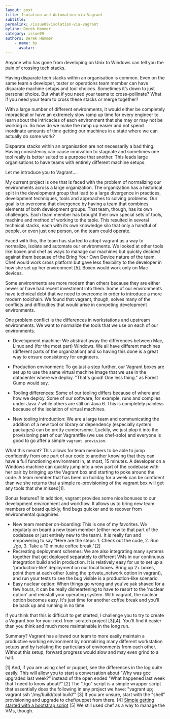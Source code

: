 ```yaml
---
layout: post
title: Isolation and Automation via Vagrant
subtitle: 
permalink: /issue09/isolation-via-vagrant
byline: Derek Hammer
category: issue09
authors: Derek Hammer
    - name: by 
      avatar: 
---
```

Anyone who has gone from developing on Unix to Windows can tell you the pain of crossing tech stacks. 

Having disparate tech stacks within an organisation is common. Even on the same team a developer, tester or operations team member can have  disparate machine setups and tool choices. Sometimes it’s down to just personal choice. But what if you need your teams to cross-pollinate? What if you need your team to cross these stacks or merge together? 

With a large number of different environments, it would either be completely impractical or have an extremely slow ramp up time for every engineer to learn about the intricacies of each environment that she may or may not be working in. So how do we make the ramp up easier and not spend inordinate amounts of time getting our machines in a state where we can actually do some work?  

Disparate stacks within an organisation are not necessarily a bad thing. Having consistency can cause innovation to stagnate and sometimes one tool really is better suited to a purpose that another. This leads large organisations to have teams with entirely different machine setups. 

Let me introduce you to Vagrant….

My current project is one that is faced with the problem of normalizing our environments across a large organization. The organization has a historical split in the development group that lead to a large divergence in practices, development techniques, tools and approaches to solving problems. Our goal is to overcome that divergence by having a team that combines elements of both development groups. That team, though, has its own challenges. Each team member has brought their own special sets of tools, machine and method of working to the table. This resulted in several technical stacks, each with its own knowledge silo that only a handful of people, or even just one person, on the team could operate.

Faced with this, the team has started to adopt vagrant as a way to normalize, isolate and automate our environments. We looked at other tools like boxen and chef as ways to manage our machines but quickly decided against them because of the Bring Your Own Device nature of the team. Chef would work cross platform but gave less flexibility to the developer in how she set up her environment [5]. Boxen would work only on Mac devices.

Some environments are more modern than others because they are either newer or have had recent investment into them. Some of our environments have technical debt that we need to overcome in order to introduce a more modern toolchain. We found that vagrant, though, solves many of the conflicts and difficulties that would arise in competing development environments. 

One problem conflict is the differences in workstations and upstream environments. We want to normalize the tools that we use on each of our environments.

* Development machine: We abstract away the differences between Mac, Linux and (for the most part) Windows. We all have different machines (different parts of the organization) and so having this done is a great way to ensure consistency for engineers.

* Production environment: To go just a step further, our Vagrant boxes are set up to use the same virtual machine image that we use in the datacenter where we deploy. "That's good! One less thing." as Forest Gump would say.

* Tooling differences: Some of our tooling differs because of where and how we deploy. Some of our software, for example, runs and compiles under Java 7 while others are still on Java 6. This is completely painless because of the isolation of virtual machines.
* New tooling introduction: We are a large team and communicating the addition of a new tool or library or dependency (especially system packages) can be pretty cumbersome. Luckily, we just plop it into the provisioning part of our Vagrantfile (we use chef-solo) and everyone is good to go after a simple `vagrant provision`.

What this meant?
This allows for team members to be able to jump confidently from one part of our code to another knowing that they can have a full functioning environment in, at most, 15 minutes. A developer on a Windows machine can quickly jump into a new part of the codebase with her pair by bringing up the Vagrant box and starting to poke around the code. A team member that has been on holiday for a week can be confident than we she returns that a simple re-provisioning of the vagrant box will get any tools that she missed[1]. 

Bonus features?
In addition, vagrant provides some nice bonuses to our development environment and workflow. It allows us to bring new team members of board quickly, find bugs quicker and to recover from environmental quagmires.

* New team member on-boarding: This is one of my favorites. We regularly on board a new team member (either new to that part of the codebase or just entirely new to the team). It is really fun and empowering to say "Here are the steps: 1. Check out the code, 2. Run ./go, 3. Take a 10 minute coffee break."[2]
* Recreating deployment schemes: We are also integrating many systems together that get deployed separately to different VMs in our continuous integration build and in production. It is relatively easy for us to set up a 'production-like' deployment on our local boxes. Bring up 2+ boxes, point them at each other (using the :private_network option in vagrant), and run your tests to see the bug visible is a production-like scenario.
* Easy nuclear option: When things go wrong and you've yak shaved for a few hours, it can be really disheartening to have to resort to the 'nuclear option' and reinstall your operating system. With vagrant, the nuclear option becomes easy. It's just time for another coffee break and you'll be back up and running in no time.

If you think that this is difficult to get started, I challenge you to try to create a Vagrant box for your next from-scratch project [3][4]. You'll find it easier than you think and much more maintainable in the long run.

Summary?
Vagrant has allowed our team to more easily maintain a productive working environment by normalizing many different workstation setups and by isolating the particulars of environments from each other. Without this setup, forward progress would slow and may even grind to a halt.

[1] And, if you are using chef or puppet, see the differences in the log quite easily. This will allow you to start a conversation about "Why was gcc upgraded last week?" instead of the open ended "What happened last week that I need to know about?"
[2] The "./go" script is a simple wrapper script that essentially does the following in any project we have: "vagrant up; vagrant ssh '/my/build/tool build'"
[3] If you are unsure, start with the "shell" provisioning and upgrade to chef/puppet from there.
[4] [Simple getting started with a bootstrap script](http://www.thisprogrammingthing.com/2013/getting-started-with-vagrant/)
[5] We still used chef as a way to manage the VMs, though.

